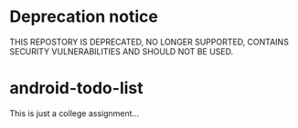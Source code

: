 # Deprecation notice
THIS REPOSTORY IS DEPRECATED, NO LONGER SUPPORTED, CONTAINS SECURITY VULNERABILITIES AND SHOULD NOT BE USED.

# android-todo-list
This is just a college assignment...
